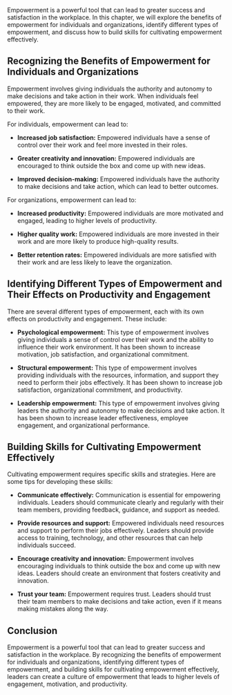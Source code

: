 
Empowerment is a powerful tool that can lead to greater success and satisfaction in the workplace. In this chapter, we will explore the benefits of empowerment for individuals and organizations, identify different types of empowerment, and discuss how to build skills for cultivating empowerment effectively.

Recognizing the Benefits of Empowerment for Individuals and Organizations
-------------------------------------------------------------------------

Empowerment involves giving individuals the authority and autonomy to make decisions and take action in their work. When individuals feel empowered, they are more likely to be engaged, motivated, and committed to their work.

For individuals, empowerment can lead to:

* **Increased job satisfaction:** Empowered individuals have a sense of control over their work and feel more invested in their roles.

* **Greater creativity and innovation:** Empowered individuals are encouraged to think outside the box and come up with new ideas.

* **Improved decision-making:** Empowered individuals have the authority to make decisions and take action, which can lead to better outcomes.

For organizations, empowerment can lead to:

* **Increased productivity:** Empowered individuals are more motivated and engaged, leading to higher levels of productivity.

* **Higher quality work:** Empowered individuals are more invested in their work and are more likely to produce high-quality results.

* **Better retention rates:** Empowered individuals are more satisfied with their work and are less likely to leave the organization.

Identifying Different Types of Empowerment and Their Effects on Productivity and Engagement
-------------------------------------------------------------------------------------------

There are several different types of empowerment, each with its own effects on productivity and engagement. These include:

* **Psychological empowerment:** This type of empowerment involves giving individuals a sense of control over their work and the ability to influence their work environment. It has been shown to increase motivation, job satisfaction, and organizational commitment.

* **Structural empowerment:** This type of empowerment involves providing individuals with the resources, information, and support they need to perform their jobs effectively. It has been shown to increase job satisfaction, organizational commitment, and productivity.

* **Leadership empowerment:** This type of empowerment involves giving leaders the authority and autonomy to make decisions and take action. It has been shown to increase leader effectiveness, employee engagement, and organizational performance.

Building Skills for Cultivating Empowerment Effectively
-------------------------------------------------------

Cultivating empowerment requires specific skills and strategies. Here are some tips for developing these skills:

* **Communicate effectively:** Communication is essential for empowering individuals. Leaders should communicate clearly and regularly with their team members, providing feedback, guidance, and support as needed.

* **Provide resources and support:** Empowered individuals need resources and support to perform their jobs effectively. Leaders should provide access to training, technology, and other resources that can help individuals succeed.

* **Encourage creativity and innovation:** Empowerment involves encouraging individuals to think outside the box and come up with new ideas. Leaders should create an environment that fosters creativity and innovation.

* **Trust your team:** Empowerment requires trust. Leaders should trust their team members to make decisions and take action, even if it means making mistakes along the way.

Conclusion
----------

Empowerment is a powerful tool that can lead to greater success and satisfaction in the workplace. By recognizing the benefits of empowerment for individuals and organizations, identifying different types of empowerment, and building skills for cultivating empowerment effectively, leaders can create a culture of empowerment that leads to higher levels of engagement, motivation, and productivity.
